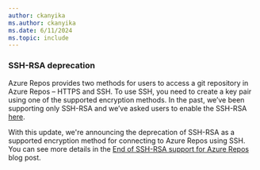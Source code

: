 ```yaml
---
author: ckanyika
ms.author: ckanyika
ms.date: 6/11/2024
ms.topic: include
---
```


### SSH-RSA deprecation

Azure Repos provides two methods for users to access a git repository in Azure Repos – HTTPS and SSH. To use SSH, you need to create a key pair using one of the supported encryption methods. In the past, we’ve been supporting only SSH-RSA and we’ve asked users to enable the SSH-RSA [here](/azure/devops/repos/git/use-ssh-keys-to-authenticate?view=azure-devops#q-ssh-cannot-establish-a-connection-what-should-i-do). 

With this update, we're announcing the deprecation of SSH-RSA as a supported encryption method for connecting to Azure Repos using SSH. You can see more details in the [End of SSH-RSA support for Azure Repos](https://devblogs.microsoft.com/devops/ssh-rsa-deprecation/) blog post.

